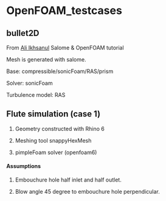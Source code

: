 # OpenFOAM_testcases

## bullet2D
From [Ali Ikhsanul](https://www.youtube.com/watch?v=QDECc1yaRYI&list=PLSgiCo_OhhpNeJ9luyZEBflLpRm_IFW79) Salome & OpenFOAM tutorial

Mesh is generated with salome.

Base: compressible/sonicFoam/RAS/prism

Solver: sonicFoam

Turbulence model: RAS

## Flute simulation (case 1)
1. Geometry constructed with Rhino 6

2. Meshing tool snappyHexMesh

3. pimpleFoam solver (openfoam6)
#### Assumptions
1. Embouchure hole half inlet and half outlet.

2. Blow angle 45 degree to embouchure hole perpendicular.
